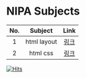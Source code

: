 # NIPA Subjects

| No. | Subject | Link |
|:---:|:---:|:---:|
| 1 | html layout | [링크](1_html_layout/) |
| 2 | html css | [링크](2_html_css/) |

[![Hits](https://hits.seeyoufarm.com/api/count/incr/badge.svg?url=https%3A%2F%2Fgithub.com%2Furakasumi%2FNIPA&count_bg=%23FF2D2D&title_bg=%23555555&icon=&icon_color=%23E7E7E7&title=hits&edge_flat=false)](https://hits.seeyoufarm.com)
